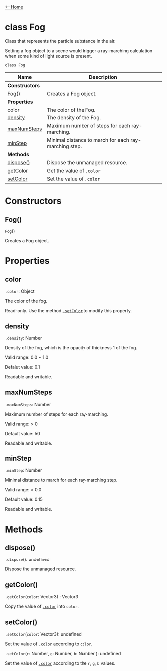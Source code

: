 [<--Home](index.html)

# class Fog

Class that represents the particle substance in the air.

Setting a fog object to a scene would trigger a ray-marching calculation when some kind of light source is present.

`class Fog`

| Name                              | Description                                                    |
| ----------------------------------| -------------------------------------------------------------- |
| **Constructors**                  |                                                                |
| [Fog()](#fog)                     | Creates a Fog object.                                          |
| **Properties**                    |                                                                |
| [color](#color)                   | The color of the Fog.                                          |
| [density](#density)               | The density of the Fog.                                        |
| [maxNumSteps](#maxNumSteps)       | Maximum number of steps for each ray-marching.                 |
| [minStep](#minStep)               | Minimal distance to march for each ray-marching step.          |
| **Methods**                       |                                                                |
| [dispose()](#dispose)             | Dispose the unmanaged resource.                                |
| [getColor](#getcolor)             | Get the value of `.color`                                      |
| [setColor](#setcolor)             | Set the value of `.color`                                      |

# Constructors

## Fog()

`Fog`()

Creates a Fog object.

# Properties

## color

`.color`: Object

The color of the fog.

Read-only. Use the method [`.setColor`](#setcolor) to modify this property.

## density

`.density`: Number

Density of the fog, which is the opacity of thickness 1 of the fog.

Valid range: 0.0 ~ 1.0

Defalut value: 0.1

Readable and writable.

## maxNumSteps

`.maxNumSteps`: Number

Maximum number of steps for each ray-marching.

Valid range: > 0

Default value: 50

Readable and writable.

## minStep

`.minStep`: Number

Minimal distance to march for each ray-marching step.

Valid range: > 0.0

Default value: 0.15

Readable and writable.

# Methods

## dispose()

`.dispose`(): undefined

Dispose the unmanaged resource.

## getColor()

`.getColor`(`color`: Vector3) : Vector3

Copy the value of [`.color`](#color) into `color`.

## setColor()

 `.setColor`(`color`: Vector3): undefined

 Set the value of [`.color`](#color) according to `color`.

 `.setColor`(`r`: Number, `g`: Number, `b`: Number ): undefined

 Set the value of [`.color`](#color) according to the `r`, `g`, `b` values.

